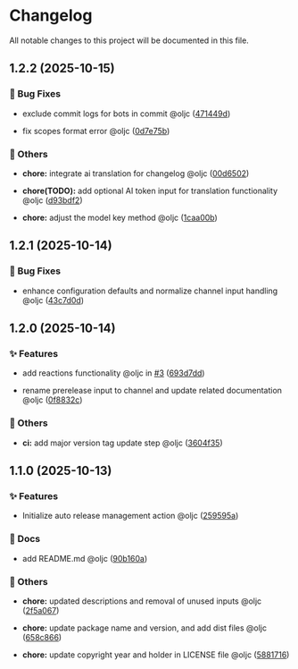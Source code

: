 # Changelog

All notable changes to this project will be documented in this file.

## 1.2.2 (2025-10-15)

### 🐛 Bug Fixes

* exclude commit logs for bots in commit @oljc ([471449d](https://github.com/oljc/release/commit/471449de65281e974a6de971795505acb3174d95))

* fix scopes format error @oljc ([0d7e75b](https://github.com/oljc/release/commit/0d7e75b4d2d8fd20106ce74a463c27a065339cf3))

### 🔧 Others

* **chore:** integrate ai translation for changelog @oljc ([00d6502](https://github.com/oljc/release/commit/00d650261025170ed82254d1764b3227764846dc))

* **chore(TODO):** add optional AI token input for translation functionality @oljc ([d93bdf2](https://github.com/oljc/release/commit/d93bdf2bc5183dbc74a2584b7f485c2e1cc35914))

* **chore:** adjust the model key method @oljc ([1caa00b](https://github.com/oljc/release/commit/1caa00be94c2fe443ee42942ba63c8b5d2f16cc0))


## 1.2.1 (2025-10-14)

### 🐛 Bug Fixes

* enhance configuration defaults and normalize channel input handling @oljc ([43c7d0d](https://github.com/oljc/release/commit/43c7d0d1fc77fd4e7580d4a268764f0f7c644d9d))










## 1.2.0 (2025-10-14)

### ✨ Features

* add reactions functionality @oljc in [#3](https://github.com/oljc/release/pull/3) ([693d7dd](https://github.com/oljc/release/commit/693d7dd5bf28fe88e2e1f273d5333feaff1569d9))

* rename prerelease input to channel and update related documentation @oljc ([0f8832c](https://github.com/oljc/release/commit/0f8832c5dec42ad9d13286b11b323e83f9de634d))

### 🔧 Others

* **ci:** add major version tag update step @oljc ([3604f35](https://github.com/oljc/release/commit/3604f35e53b7209589ade20b704648b2f1530099))












## 1.1.0 (2025-10-13)

### ✨ Features

* Initialize  auto release management action @oljc ([259595a](https://github.com/oljc/release/commit/259595addf79927ee13c7984a0e04c1a0ccd0090))

### 📝 Docs

* add README.md @oljc ([90b160a](https://github.com/oljc/release/commit/90b160a09f942f0dbfc6055cb6b19e29c85d9405))

### 🔧 Others

* **chore:** updated descriptions and removal of unused inputs @oljc ([2f5a067](https://github.com/oljc/release/commit/2f5a0672ad80d8bc85ae89ab49efa88a53a9c2a4))

* **chore:** update package name and version, and add dist files @oljc ([658c866](https://github.com/oljc/release/commit/658c866fcd7a5a21331fef91d92161d4393d5391))

* **chore:** update copyright year and holder in LICENSE file @oljc ([5881716](https://github.com/oljc/release/commit/5881716f3087be73472526f103d0481c7d4abc73))







